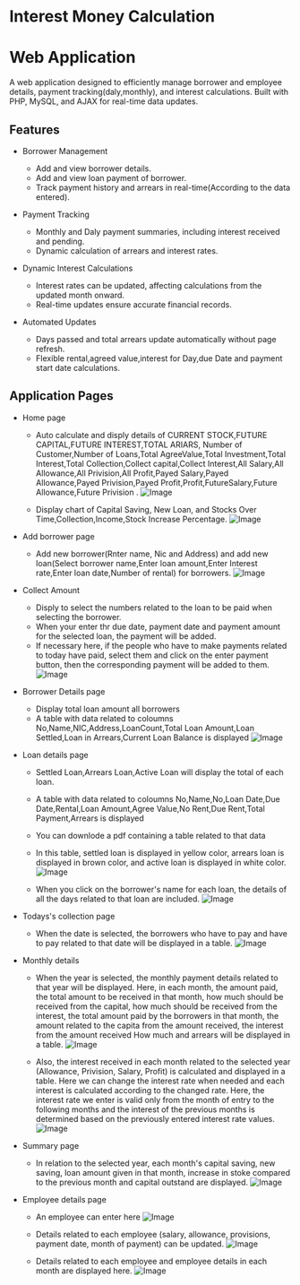 # Interest Money Calculation 
# Web Application

A web application designed to efficiently manage borrower and employee details, payment tracking(daly,monthly), and interest calculations. Built with PHP, MySQL, and AJAX for real-time data updates.

## Features

+ Borrower Management
    + Add and view borrower details.
    + Add and view loan payment of borrower.
    + Track payment history and arrears in real-time(According to the data entered).

+ Payment Tracking
    + Monthly and Daly payment summaries, including interest received and pending.
    + Dynamic calculation of arrears and interest rates.
 

+ Dynamic Interest Calculations
    + Interest rates can be updated, affecting calculations from the updated month onward.
    + Real-time updates ensure accurate financial records.

+ Automated Updates
    + Days passed and total arrears update automatically without page refresh.
    + Flexible rental,agreed value,interest for Day,due Date and payment start date calculations.

## Application Pages
+ Home page
    + Auto calculate and disply details of CURRENT STOCK,FUTURE CAPITAL,FUTURE INTEREST,TOTAL ARIARS, Number of Customer,Number of Loans,Total AgreeValue,Total Investment,Total Interest,Total Collection,Collect capital,Collect Interest,All Salary,All Allowance,All Privision,All Profit,Payed Salary,Payed Allowance,Payed Privision,Payed Profit,Profit,FutureSalary,Future Allowance,Future Privision .
      ![Image](https://github.com/user-attachments/assets/dc63ca01-6ab3-4aac-8aec-8d353c93ed79)
      
    + Display chart of Capital Saving, New Loan, and Stocks Over Time,Collection,Income,Stock Increase Percentage.
      ![Image](https://github.com/user-attachments/assets/c3965be7-b548-43dd-b058-c0e329a24fc4)

+ Add borrower page
    + Add new borrower(Rnter name, Nic and Address) and add new loan(Select borrower name,Enter loan amount,Enter Interest rate,Enter loan date,Number of rental) for borrowers.
      ![Image](https://github.com/user-attachments/assets/5b0b0923-5a82-4000-a39a-ac606269c12b)

+ Collect Amount
    + Disply to select the numbers related to the loan to be paid when selecting the borrower.
    + When your enter thr due date, payment date and payment amount for the selected loan, the payment will be added.
    + If necessary here, if the people who have to make payments related to today have paid, select them and click on the enter payment button, then the corresponding payment will be added to them.
     ![Image](https://github.com/user-attachments/assets/217cbcac-3628-4a63-bfd5-afa2256950b5)
 
+ Borrower Details page
    + Display total loan amount all borrowers
    + A table with data related to coloumns No,Name,NIC,Address,LoanCount,Total Loan Amount,Loan Settled,Loan in Arrears,Current Loan Balance is displayed
      ![Image](https://github.com/user-attachments/assets/5df1df6c-7180-4303-bb99-3ba509dafb12)
  
+ Loan details page
    + Settled Loan,Arrears Loan,Active Loan will display the total of each loan.
    +  A table with data related to coloumns No,Name,No,Loan Date,Due Date,Rental,Loan Amount,Agree Value,No Rent,Due Rent,Total Payment,Arrears is displayed
    +  You can downlode a pdf containing a table related to that data
    +  In this table, settled loan is displayed in yellow color, arrears loan is displayed in brown color, and active loan is displayed in white color.
      ![Image](https://github.com/user-attachments/assets/5974b588-9317-4131-be87-a2f7e631056c)

    + When you click on the borrower's name for each loan, the details of all the days related to that loan are included.
      ![Image](https://github.com/user-attachments/assets/6de5d1f4-710d-4865-8fdc-0ea19a1a7087)

+ Todays's collection page
    + When the date is selected, the borrowers who have to pay and have to pay related to that date will be displayed in a table.
      ![Image](https://github.com/user-attachments/assets/789ad0b1-1519-44e4-8180-49ed63b23c4f)
      
+ Monthly details
    + When the year is selected, the monthly payment details related to that year will be displayed. Here, in each month, the amount paid, the total amount to be received in that month, how much should be received from the capital, how much should be received from the interest, the total amount paid by the borrowers in that month, the amount related to the capita from the amount received, the interest from the amount received How much and arrears will be displayed in a table.
      ![Image](https://github.com/user-attachments/assets/ae9b7210-f157-435c-9c36-2ef0a608a7ae)

    + Also, the interest received in each month related to the selected year (Allowance, Privision, Salary, Profit) is calculated and displayed in a table. Here we can change the interest rate when needed and each interest is calculated according to the changed rate. Here, the interest rate we enter is valid only from the month of entry to the following months and the interest of the previous months is determined based on the previously entered interest rate values.
      ![Image](https://github.com/user-attachments/assets/f7b5032e-8680-4734-80b2-524a053d46ec)


+ Summary page
    + In relation to the selected year, each month's capital saving, new saving, loan amount given in that month, increase in stoke compared to the previous month and capital outstand are displayed.
      ![Image](https://github.com/user-attachments/assets/94070887-7fb2-436e-abb9-364c6be48e73)


+ Employee details page
    + An employee can enter here
      ![Image](https://github.com/user-attachments/assets/5c6a3cd2-ef58-4251-bd3f-5ec442816c0f)
      
    + Details related to each employee (salary, allowance, provisions, payment date, month of payment) can be updated.
      ![Image](https://github.com/user-attachments/assets/ba7e6b0d-d8ef-4ed6-9cb8-c5dfad3daa9f)
      
    + Details related to each employee and employee details in each month are displayed here.
      ![Image](https://github.com/user-attachments/assets/205e171c-49b7-4c26-8c18-2a19bcafff76)
